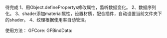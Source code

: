 待完成
1、用Object.definePropertys修改属性，监听数据变化。
2、数据序列化。
3、shader添加material属性，设置材质，配合插件，自动设置当前文件夹下的shader。
4、纹理根据使用率自动管理。

使用方法：
GFCore:
GFBindData:
